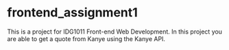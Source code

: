 # frontend_assignment1

This is a project for IDG1011 Front-end Web Development. In this project you are able to get a quote from Kanye using the Kanye API.